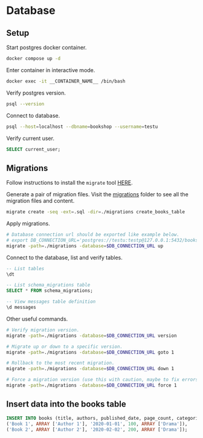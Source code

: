 # Database

## Setup

Start postgres docker container.

```sh
docker compose up -d
```

Enter container in interactive mode.

```sh
docker exec -it __CONTAINER_NAME__ /bin/bash
```

Verify postgres version.

```sh
psql --version
```

Connect to database.

```sh
psql --host=localhost --dbname=bookshop --username=testu
```

Verify current user.

```sql
SELECT current_user;
```

## Migrations

Follow instructions to install the `migrate` tool [HERE](https://github.com/golang-migrate/migrate/tree/master/cmd/migrate).

Generate a pair of migration files. Visit the [migrations](../migrations) folder to see all the migration files and content.

```sh
migrate create -seq -ext=.sql -dir=./migrations create_books_table
```

Apply migrations.

```sh
# Database connection url should be exported like example below.
# export DB_CONNECTION_URL='postgres://testu:testp@127.0.0.1:5432/bookshop?sslmode=disable'
migrate -path=./migrations -database=$DB_CONNECTION_URL up
```

Connect to the database, list and verify tables.

```sql
-- List tables
\dt

-- List schema_migrations table
SELECT * FROM schema_migrations;

-- View messages table definition
\d messages
```

Other useful commands.

```sh
# Verify migration version.
migrate -path=./migrations -database=$DB_CONNECTION_URL version

# Migrate up or down to a specific version.
migrate -path=./migrations -database=$DB_CONNECTION_URL goto 1

# Rollback to the most recent migration.
migrate -path=./migrations -database=$DB_CONNECTION_URL down 1

# Force a migration version (use this with caution, maybe to fix errors and you are sure about it).
migrate -path=./migrations -database=$DB_CONNECTION_URL force 1
```

## Insert data into the books table

```sql
INSERT INTO books (title, authors, published_date, page_count, categories) VALUES
('Book 1', ARRAY ['Author 1'], '2020-01-01', 100, ARRAY ['Drama']),
('Book 2', ARRAY ['Author 2'], '2020-02-02', 200, ARRAY ['Drama']);
```
